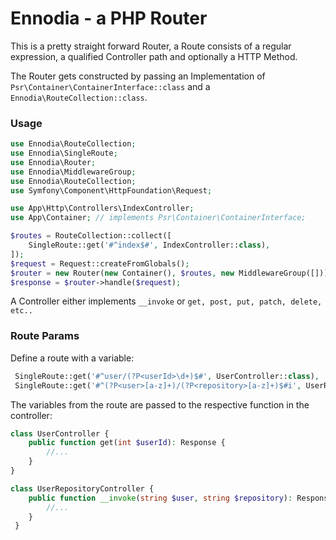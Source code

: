 # Ennodia - a PHP Router

This is a pretty straight forward Router, a Route consists of a regular expression, a qualified Controller path and optionally a HTTP Method.

The Router gets constructed by passing an Implementation of `Psr\Container\ContainerInterface::class` and a `Ennodia\RouteCollection::class`. 

### Usage

```php
use Ennodia\RouteCollection;
use Ennodia\SingleRoute;
use Ennodia\Router;
use Ennodia\MiddlewareGroup;
use Ennodia\RouteCollection;
use Symfony\Component\HttpFoundation\Request;

use App\Http\Controllers\IndexController;
use App\Container; // implements Psr\Container\ContainerInterface;

$routes = RouteCollection::collect([
    SingleRoute::get('#^index$#', IndexController::class),
]);
$request = Request::createFromGlobals();
$router = new Router(new Container(), $routes, new MiddlewareGroup([]));
$response = $router->handle($request);
```

A Controller either implements ``__invoke`` or ``get, post, put, patch, delete, etc..``

### Route Params
Define a route with a variable:
```php
 SingleRoute::get('#^user/(?P<userId>\d+)$#', UserController::class),
 SingleRoute::get('#^(?P<user>[a-z]+)/(?P<repository>[a-z]+)$#i', UserRepositoryController::class),
```
The variables from the route are passed to the respective function in the controller:
```php
class UserController {
    public function get(int $userId): Response {
        //...
    }
}

class UserRepositoryController {
    public function __invoke(string $user, string $repository): Response {
        //...
    }
 }
```
